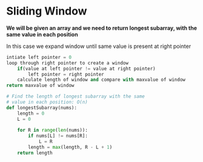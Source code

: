 # Sliding Window

**We will be given an array and we need to return longest subarray, with the same value in each position**

In this case we expand window until same value is present at right pointer
```python
intiate left pointer = 0
loop through right pointer to create a window
    if(value at left pointer != value at right pointer)
        left pointer = right pointer
    calculate length of window and compare with maxvalue of window
return maxvalue of window
```
```python
# Find the length of longest subarray with the same 
# value in each position: O(n)
def longestSubarray(nums):
    length = 0
    L = 0
    
    for R in range(len(nums)):
        if nums[L] != nums[R]:
            L = R 
        length = max(length, R - L + 1)
    return length
```
